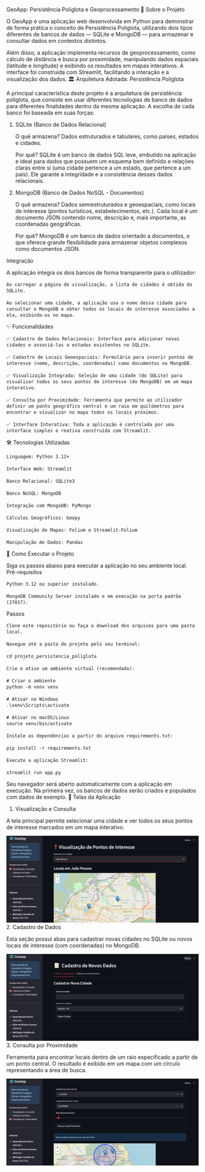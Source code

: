 GeoApp: Persistência Poliglota e Geoprocessamento
📖 Sobre o Projeto

O GeoApp é uma aplicação web desenvolvida em Python para demonstrar de forma prática o conceito de Persistência Poliglota, utilizando dois tipos diferentes de bancos de dados — SQLite e MongoDB — para armazenar e consultar dados em contextos distintos.

Além disso, a aplicação implementa recursos de geoprocessamento, como cálculo de distância e busca por proximidade, manipulando dados espaciais (latitude e longitude) e exibindo os resultados em mapas interativos. A interface foi construída com Streamlit, facilitando a interação e a visualização dos dados.
🏛️ Arquitetura Adotada: Persistência Poliglota

A principal característica deste projeto é a arquitetura de persistência poliglota, que consiste em usar diferentes tecnologias de banco de dados para diferentes finalidades dentro da mesma aplicação. A escolha de cada banco foi baseada em suas forças:
1. SQLite (Banco de Dados Relacional)

    O quê armazena? Dados estruturados e tabulares, como países, estados e cidades.

    Por quê? SQLite é um banco de dados SQL leve, embutido na aplicação e ideal para dados que possuem um esquema bem definido e relações claras entre si (uma cidade pertence a um estado, que pertence a um país). Ele garante a integridade e a consistência desses dados relacionais.

2. MongoDB (Banco de Dados NoSQL - Documentos)

    O quê armazena? Dados semiestruturados e geoespaciais, como locais de interesse (pontos turísticos, estabelecimentos, etc.). Cada local é um documento JSON contendo nome, descrição e, mais importante, as coordenadas geográficas.

    Por quê? MongoDB é um banco de dados orientado a documentos, o que oferece grande flexibilidade para armazenar objetos complexos como documentos JSON. 

Integração

A aplicação integra os dois bancos de forma transparente para o utilizador:

    Ao carregar a página de visualização, a lista de cidades é obtida do SQLite.

    Ao selecionar uma cidade, a aplicação usa o nome dessa cidade para consultar o MongoDB e obter todos os locais de interesse associados a ela, exibindo-os no mapa.

✨ Funcionalidades

    ✅ Cadastro de Dados Relacionais: Interface para adicionar novas cidades e associá-las a estados existentes no SQLite.

    ✅ Cadastro de Locais Geoespaciais: Formulário para inserir pontos de interesse (nome, descrição, coordenadas) como documentos no MongoDB.

    ✅ Visualização Integrada: Seleção de uma cidade (do SQLite) para visualizar todos os seus pontos de interesse (do MongoDB) em um mapa interativo.

    ✅ Consulta por Proximidade: Ferramenta que permite ao utilizador definir um ponto geográfico central e um raio em quilómetros para encontrar e visualizar no mapa todos os locais próximos.

    ✅ Interface Interativa: Toda a aplicação é controlada por uma interface simples e reativa construída com Streamlit.

🛠️ Tecnologias Utilizadas

    Linguagem: Python 3.12+

    Interface Web: Streamlit

    Banco Relacional: SQLite3

    Banco NoSQL: MongoDB

    Integração com MongoDB: PyMongo

    Cálculos Geográficos: Geopy

    Visualização de Mapas: Folium e Streamlit-Folium

    Manipulação de Dados: Pandas

🚀 Como Executar o Projeto

Siga os passos abaixo para executar a aplicação no seu ambiente local.
Pré-requisitos

    Python 3.12 ou superior instalado.

    MongoDB Community Server instalado e em execução na porta padrão (27017).

Passos

    Clone este repositório ou faça o download dos arquivos para uma pasta local.

    Navegue até a pasta do projeto pelo seu terminal:

    cd projeto_persistencia_poliglota

    Crie e ative um ambiente virtual (recomendado):

    # Criar o ambiente
    python -m venv venv

    # Ativar no Windows
    .\venv\Scripts\activate

    # Ativar no macOS/Linux
    source venv/bin/activate

    Instale as dependências a partir do arquivo requirements.txt:

    pip install -r requirements.txt

    Execute a aplicação Streamlit:

    streamlit run app.py

Seu navegador será aberto automaticamente com a aplicação em execução. Na primeira vez, os bancos de dados serão criados e populados com dados de exemplo.
📸 Telas da Aplicação
1. Visualização e Consulta

A tela principal permite selecionar uma cidade e ver todos os seus pontos de interesse marcados em um mapa interativo.

![principal](assets/principal.png)
2. Cadastro de Dados

Esta seção possui abas para cadastrar novas cidades no SQLite ou novos locais de interesse (com coordenadas) no MongoDB.

![cadastro](assets/cadastro.png)
3. Consulta por Proximidade

Ferramenta para encontrar locais dentro de um raio especificado a partir de um ponto central. O resultado é exibido em um mapa com um círculo representando a área de busca.

![proximidade](assets/proximidade.png)